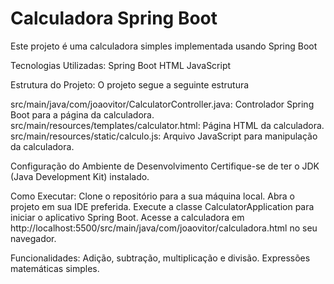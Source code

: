 # Calculadora Spring Boot
Este projeto é uma calculadora simples implementada usando Spring Boot

Tecnologias Utilizadas:
Spring Boot
HTML
JavaScript

Estrutura do Projeto:
O projeto segue a seguinte estrutura

src/main/java/com/joaovitor/CalculatorController.java: Controlador Spring Boot para a página da calculadora.
src/main/resources/templates/calculator.html: Página HTML da calculadora.
src/main/resources/static/calculo.js: Arquivo JavaScript para manipulação da calculadora.

Configuração do Ambiente de Desenvolvimento
Certifique-se de ter o JDK (Java Development Kit) instalado.

Como Executar:
Clone o repositório para a sua máquina local.
Abra o projeto em sua IDE preferida.
Execute a classe CalculatorApplication para iniciar o aplicativo Spring Boot.
Acesse a calculadora em http://localhost:5500/src/main/java/com/joaovitor/calculadora.html no seu navegador.

Funcionalidades:
Adição, subtração, multiplicação e divisão.
Expressões matemáticas simples.
